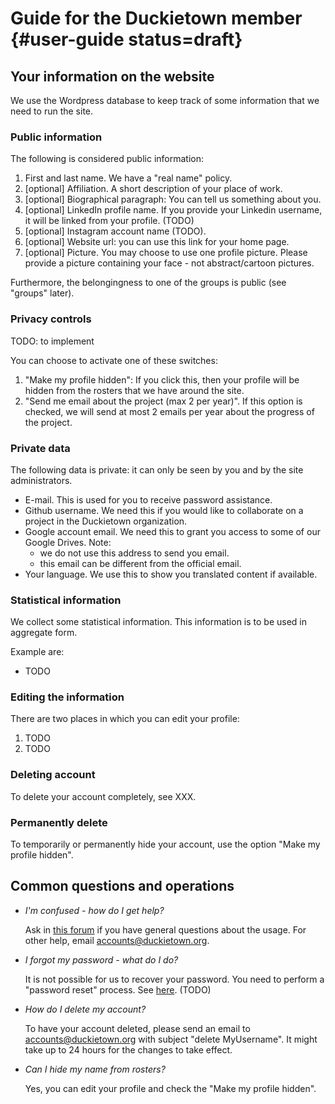 # Guide for the Duckietown member {#user-guide status=draft}



## Your information on the website

We use the Wordpress database to keep track of some information that we need to run the site.

### Public information

The following is considered public information:

1. First and last name. We have a "real name" policy.
2. [optional] Affiliation. A short description of your place of work.
3. [optional] Biographical paragraph: You can tell us something about you.
4. [optional] LinkedIn profile name. If you provide your Linkedin username, it will be linked from your profile. (TODO)
5. [optional] Instagram account name (TODO).
6. [optional] Website url: you can use this link for your home page.
7. [optional] Picture. You may choose to use one profile picture. Please provide a picture containing your face - not abstract/cartoon pictures.

Furthermore, the belongingness to one of the groups is public (see "groups" later).

### Privacy controls

TODO: to implement

You can choose to activate one of these switches:

1. "Make my profile hidden": If you click this, then your profile will be hidden from the rosters that we have around the site.
2. "Send me email about the project (max 2 per year)". If this option is checked, we will send at most 2 emails per year about the progress of the project.

### Private data

The following data is private: it can only be seen by you and by the site administrators.

* E-mail. This is used for you to receive password assistance.
* Github username. We need this if you would like to collaborate on a project in the Duckietown organization.
* Google account email. We need this to grant you access to some of our Google Drives.
  Note:
  * we do not use this address to send you email.
  * this email can be different from the official email.
* Your language. We use this to show you translated content if available.

### Statistical information

We collect some statistical information. This information is to be used in aggregate form.

Example are:

- TODO

### Editing the information

There are two places in which you can edit your profile:

1. TODO
2. TODO

### Deleting account

To delete your account completely, see XXX.

### Permanently delete

To temporarily or permanently hide your account, use the option "Make my profile hidden".

## Common questions and operations

* *I'm confused - how do I get help?*

  Ask in [this forum](TODO) if you have general questions about the usage. For other help, email accounts@duckietown.org.

* *I forgot my password - what do I do?*

  It is not possible for us to recover your password. You need to perform a "password reset" process. See [here](TODO). (TODO)

* *How do I delete my account?*

  To have your account deleted, please send an email to accounts@duckietown.org with subject "delete MyUsername". It might take up to 24 hours for the changes to take effect.

* *Can I hide my name from rosters?*

  Yes, you can edit your profile and check the "Make my profile hidden".
